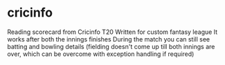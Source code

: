 # cricinfo
Reading scorecard from Cricinfo T20
Written for custom fantasy league
It works after both the innings finishes
During the match you can still see batting and bowling details (fielding doesn't come up till both innings are over, which can be overcome with exception handling if required)
